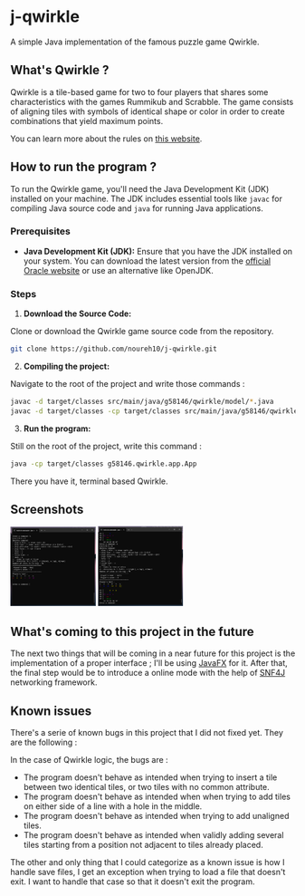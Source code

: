 # j-qwirkle

A simple Java implementation of the famous puzzle game Qwirkle.
## What's Qwirkle ?

Qwirkle is a tile-based game for two to four players that shares some characteristics with the games Rummikub and Scrabble. The game consists of aligning tiles with symbols of identical shape or color in order to create combinations that yield maximum points.

You can learn more about the rules on [this website](https://www.officialgamerules.org/qwirkle).
## How to run the program ?

To run the Qwirkle game, you'll need the Java Development Kit (JDK) installed on your machine. The JDK includes essential tools like `javac` for compiling Java source code and `java` for running Java applications.

### Prerequisites

- **Java Development Kit (JDK):** Ensure that you have the JDK installed on your system. You can download the latest version from the [official Oracle website](https://www.oracle.com/java/technologies/javase-downloads.html) or use an alternative like OpenJDK.

### Steps

1. **Download the Source Code:**
   
Clone or download the Qwirkle game source code from the repository.

   ```bash
   git clone https://github.com/noureh10/j-qwirkle.git
   ```

2. **Compiling the project:**

Navigate to the root of the project and write those commands :

   ```bash
   javac -d target/classes src/main/java/g58146/qwirkle/model/*.java
   javac -d target/classes -cp target/classes src/main/java/g58146/qwirkle/view/View.java
   ```

3. **Run the program:**

Still on the root of the project, write this command : 
   
   ```bash
   java -cp target/classes g58146.qwirkle.app.App
   ```

There you have it, terminal based Qwirkle.

## Screenshots

<img src="https://raw.githubusercontent.com/noureh10/j-qwirkle/master/screenshots/C1.PNG" width="30%">
<img src="https://raw.githubusercontent.com/noureh10/j-qwirkle/master/screenshots/C2.PNG" width="29.7%">

## What's coming to this project in the future

The next two things that will be coming in a near future for this project is the implementation of a proper interface ; I'll be using [JavaFX](https://github.com/openjdk/jfx) for it. After that, the final step would be to introduce a online mode with the help of [SNF4J](https://github.com/snf4j/snf4j) networking framework.

## Known issues

There's a serie of known bugs in this project that I did not fixed yet. They are the following :

In the case of Qwirkle logic, the bugs are :

- The program doesn't behave as intended when trying to insert a tile between two identical tiles, or two tiles with no common attribute.
- The program doesn't behave as intended when when trying to add tiles on either side of a line with a hole in the middle.
- The program doesn't behave as intended when trying to add unaligned tiles.
- The program doesn't behave as intended when validly adding several tiles starting from a position not adjacent to tiles already placed.

The other and only thing that I could categorize as a known issue is how I handle save files, I get an exception when trying to load a file that doesn't exit. I want to handle that case so that it doesn't exit the program.
